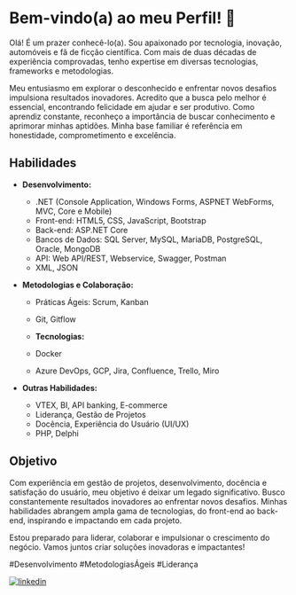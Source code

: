 # Bem-vindo(a) ao meu Perfil! 👋

Olá! É um prazer conhecê-lo(a). Sou apaixonado por tecnologia, inovação, automóveis e fã de ficção científica. Com mais de duas décadas de experiência comprovadas, tenho expertise em diversas tecnologias, frameworks e metodologias.

Meu entusiasmo em explorar o desconhecido e enfrentar novos desafios impulsiona resultados inovadores. Acredito que a busca pelo melhor é essencial, encontrando felicidade em ajudar e ser produtivo. Como aprendiz constante, reconheço a importância de buscar conhecimento e aprimorar minhas aptidões. Minha base familiar é referência em honestidade, comprometimento e excelência.

## Habilidades

- **Desenvolvimento:**
  - .NET (Console Application, Windows Forms, ASPNET WebForms, MVC, Core e Mobile)
  - Front-end: HTML5, CSS, JavaScript, Bootstrap
  - Back-end: ASP.NET Core
  - Bancos de Dados: SQL Server, MySQL, MariaDB, PostgreSQL, Oracle, MongoDB
  - API: Web API/REST, Webservice, Swagger, Postman
  - XML, JSON

- **Metodologias e Colaboração:**
  - Práticas Ágeis: Scrum, Kanban
  - Git, Gitflow

  - **Tecnologias:**
    
  - Docker
  - Azure DevOps, GCP, Jira, Confluence, Trello, Miro

- **Outras Habilidades:**
  - VTEX, BI, API banking, E-commerce
  - Liderança, Gestão de Projetos
  - Docência, Experiência do Usuário (UI/UX)
  - PHP, Delphi

## Objetivo

Com experiência em gestão de projetos, desenvolvimento, docência e satisfação do usuário, meu objetivo é deixar um legado significativo. Busco constantemente resultados inovadores ao enfrentar novos desafios. Minhas habilidades abrangem ampla gama de tecnologias, do front-end ao back-end, inspirando e impactando em cada projeto.

Estou preparado para liderar, colaborar e impulsionar o crescimento do negócio. Vamos juntos criar soluções inovadoras e impactantes! 

#Desenvolvimento #MetodologiasÁgeis #Liderança 

[![linkedin](https://img.shields.io/badge/linkedin-0A66C2?style=for-the-badge&logo=linkedin&logoColor=white)](https://www.linkedin.com/in/wanfranklin/)
